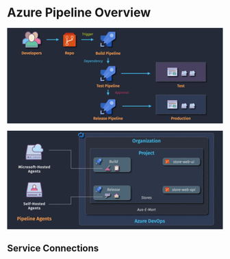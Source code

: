 # Azure Pipeline Overview

![1753305506713](image/1.az-pipeline-overview/1753305506713.png)

![1753306095137](image/1.az-pipeline-overview/1753306095137.png)

## Service Connections
